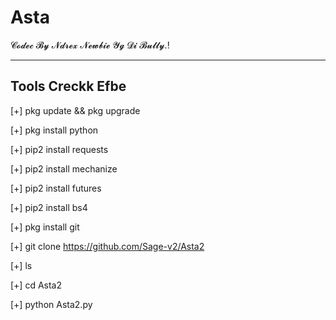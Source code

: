# Asta


𝓒𝓸𝓭𝓮𝓬 𝓑𝔂 𝓝𝓭𝓻𝓮𝔁 𝓝𝓮𝔀𝓫𝓲𝓮 𝓨𝓰 𝓓𝓲 𝓑𝓾𝓵𝓵𝔂.!


-----------------
Tools Creckk Efbe
-----------------



[+] pkg update && pkg upgrade

[+] pkg install python

[+] pip2 install requests

[+] pip2 install mechanize

[+] pip2 install futures

[+] pip2 install bs4

[+] pkg install git

[+] git clone https://github.com/Sage-v2/Asta2

[+] ls

[+] cd Asta2

[+] python Asta2.py
